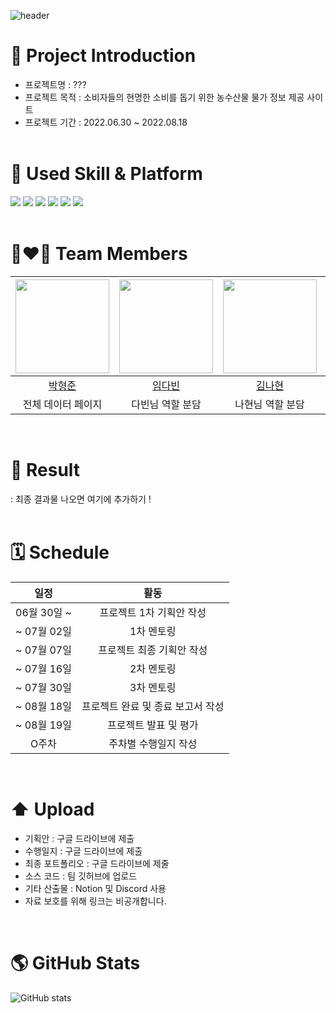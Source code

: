 ![header](https://capsule-render.vercel.app/api?type=waving&color=gradient&height=300&section=header&text=Team%20TMI&fontSize=90)
# 🎨 Project Introduction
* 프로젝트명
: ???  
* 프로젝트 목적
: 소비자들의 현명한 소비를 돕기 위한 농수산물 물가 정보 제공 사이트  
* 프로젝트 기간
: 2022.06.30 ~ 2022.08.18
  <br/><br/>
# 🤹 Used Skill & Platform
<img src="https://img.shields.io/badge/HTML5-E34F26?style=for-the-badge&logo=HTML5&logoColor=black"> <img src="https://img.shields.io/badge/CSS3-1572B6?style=for-the-badge&logo=CSS3&logoColor=black"> <img src="https://img.shields.io/badge/JavaScript-F7DF1E?style=for-the-badge&logo=JavaScript&logoColor=black"> <img src="https://img.shields.io/badge/Visual Studio Code-007ACC?style=for-the-badge&logo=Visual Studio Code&logoColor=black"> <img src="https://img.shields.io/badge/GitHub-181717?style=for-the-badge&logo=GitHub&logoColor=black"> <img src="https://img.shields.io/badge/OpenAPI-6BA539?style=for-the-badge&logo=OpenAPI Initiative&logoColor=black">    
  </br>
# 👩‍❤️‍👨 Team Members
| <img src="https://user-images.githubusercontent.com/109474391/179417223-9590dcf6-d616-418c-a818-25bcaa312046.png"  width="150" height="150"/> | <img src="https://user-images.githubusercontent.com/109474391/179417223-9590dcf6-d616-418c-a818-25bcaa312046.png"  width="150" height="150"/> | <img src="https://user-images.githubusercontent.com/109474391/179417223-9590dcf6-d616-418c-a818-25bcaa312046.png"  width="150" height="150"/> | <img src="https://user-images.githubusercontent.com/109474391/179417223-9590dcf6-d616-418c-a818-25bcaa312046.png"  width="150" height="150"/> | <img src="https://user-images.githubusercontent.com/109474391/179417223-9590dcf6-d616-418c-a818-25bcaa312046.png"  width="150" height="150"/> |
| :------------: | :------------: | :------------: | :------------: | :------------: |
| [박형준](https://github.com/HyeongJun030) | [임다빈](https://github.com/olabeann) | [김나현](https://github.com/evelynKr) | [허승현](https://github.com/seunghyeonheo) | [우형규](https://github.com/WooHyounggyu) |
| 전체 데이터 페이지 | 다빈님 역할 분담 | 나현님 역할 분담 | 승현님 역할 분담 | 형규님 역할 분담 | 
  <br/>

# 🔎 Result
: 최종 결과물 나오면 여기에 추가하기 !  
<br/>

# 🗓️ Schedule
|일정|활동|
|:---:|:---:|
|06월 30일 ~|프로젝트 1차 기획안 작성|
|~ 07월 02일|1차 멘토링|
|~ 07월 07일|프로젝트 최종 기획안 작성|
|~ 07월 16일|2차 멘토링|
|~ 07월 30일|3차 멘토링|
|~ 08월 18일|프로젝트 완료 및 종료 보고서 작성|
|~ 08월 19일|프로젝트 발표 및 평가|
|O주차|주차별 수행일지 작성|

<br/> 

# ⬆️ Upload
- 기획안 : 구글 드라이브에 제출
- 수행일지 : 구글 드라이브에 제출
- 최종 포트폴리오 : 구글 드라이브에 제줄
- 소스 코드 : 팀 깃허브에 업로드
- 기타 산출물 : Notion 및 Discord 사용 <br/>
- 자료 보호를 위해 링크는 비공개합니다.
<br/>

# 🌎 GitHub Stats
![GitHub stats](https://github-readme-stats.vercel.app/api?username=TMI&show_icons=true&theme=gotham)


